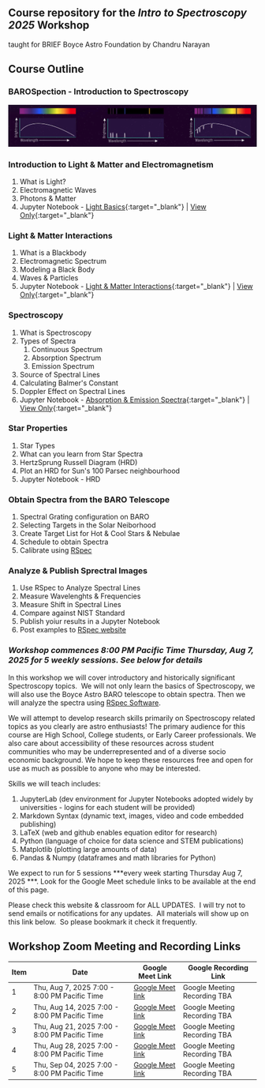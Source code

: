## Course repository for the ***Intro to Spectroscopy 2025*** Workshop 
taught for BRIEF Boyce Astro Foundation by Chandru Narayan


## Course Outline

### BAROSpection - Introduction to Spectroscopy
![](barospection.png)

### Introduction to Light & Matter and Electromagnetism
1. What is Light?
1. Electromagnetic Waves
1. Photons & Matter
1. Jupyter Notebook - [Light Basics](https://boyceastrows.gleeze.com/hub/user-redirect/git-pull?repo=https%3A%2F%2Fgithub.com%2Fdrunarayan%2Fbarospection&branch=gh-pages&urlpath=lab%2Ftree%2Fbarospection%2Fnotebooks%2Flight_basics.ipynb?reset){:target="_blank"} | [View Only](https://nbviewer.org/github/drunarayan/barospection/blob/gh-pages/notebooks/light_basics.ipynb){:target="_blank"}

### Light & Matter Interactions
1.  What is a Blackbody 
1.  Electromagnetic Spectrum
1.  Modeling a Black Body
1.  Waves & Particles
1. Jupyter Notebook - [Light & Matter Interactions](https://boyceastrows.gleeze.com/hub/user-redirect/git-pull?repo=https%3A%2F%2Fgithub.com%2Fdrunarayan%2Fbarospection&branch=gh-pages&urlpath=lab%2Ftree%2Fbarospection%2Fnotebooks%2Flight_matter_interactions.ipynb?reset){:target="_blank"} | [View Only](https://nbviewer.org/github/drunarayan/barospection/blob/gh-pages/notebooks/light_matter_interactions.ipynb){:target="_blank"}

### Spectroscopy
1. What is Spectroscopy
1. Types of Spectra
    1. Continuous Spectrum
    1. Absorption Spectrum
    1. Emission Spectrum
1. Source of Spectral Lines
1. Calculating Balmer's Constant
1. Doppler Effect on Spectral Lines
1. Jupyter Notebook - [Absorption & Emission Spectra](https://boyceastrows.gleeze.com/hub/user-redirect/git-pull?repo=https%3A%2F%2Fgithub.com%2Fdrunarayan%2Fbarospection&branch=gh-pages&urlpath=lab%2Ftree%2Fbarospection%2Fnotebooks%2Fmatter_absorption_emission.ipynb?reset){:target="_blank"} | [View Only](https://nbviewer.org/github/drunarayan/barospection/blob/gh-pages/notebooks/matter_absorption_emission.ipynb){:target="_blank"}

### Star Properties
1. Star Types
1. What can you learn from Star Spectra
2. HertzSprung Russell Diagram (HRD)
3. Plot an HRD for Sun's 100 Parsec neighbourhood
1. Jupyter Notebook - HRD

### Obtain Spectra from the BARO Telescope
1. Spectral Grating configuration on BARO
1. Selecting Targets in the Solar Neiborhood
1. Create Target List for Hot & Cool Stars & Nebulae
1. Schedule to obtain Spectra
1. Calibrate using [RSpec](https://rspec-astro.com/) 

### Analyze & Publish Sprectral Images
1. Use RSpec to Analyze Spectral Lines
1. Measure Wavelenghts & Frequencies
1. Measure Shift in Spectral Lines
1. Compare against NIST Standard
1. Publish yoiur results in a Jupyter Notebook
1. Post examples to [RSpec website](https://rspec-astro.com/)

### ***Workshop commences 8:00 PM Pacific Time Thursday, Aug 7, 2025 for 5 weekly sessions. See below for details***

In this workshop we will cover introductory and historically significant Spectroscopy topics.  We will not only learn the basics of Spectroscopy, we will also use the Boyce Astro BARO telescope to obtain spectra. Then we will analyze the spectra using [RSpec Software](https://rspec-astro.com/). 

We will attempt to develop research skills primarily on Spectroscopy related topics as you clearly are astro enthusiasts!  The primary audience for this course are High School, College students, or Early Career professionals. We also care about accessibility of these resources across student communities who may be underrepresented and of a diverse socio economic background. We hope to keep these resources free and open for use as much as possible to anyone who may be interested.  

Skills we will teach includes:
1. JupyterLab (dev environment for Jupyter Notebooks adopted widely by universities - logins for each student will be provided)
1. Markdown Syntax (dynamic text, images, video and code embedded publishing)
1. LaTeX (web and github enables equation editor for research)
1. Python (language of choice for data science and STEM publications)
1. Matplotlib (plotting large amounts of data)
1. Pandas & Numpy (dataframes and math libraries for Python)


We expect to run for 5 sessions ***every week starting Thursday Aug 7, 2025 ***. Look for the Google Meet schedule links to be available at the end of this page. 

Please check this website & classroom for ALL UPDATES.  I will try not to send emails or notifications for any updates.  All materials will show up on this link below.  So please bookmark it check it frequently. 

## Workshop Zoom Meeting and Recording Links 

Item|Date|Google Meet Link|Google Recording Link
---|---|---|---
1|Thu, Aug 7, 2025 7:00 - 8:00 PM Pacific Time|[Google Meet link](https://meet.google.com/hwo-ttfv-smv)|Google Meeting Recording TBA
2|Thu, Aug 14, 2025 7:00 - 8:00 PM Pacific Time|[Google Meet link](https://meet.google.com/hwo-ttfv-smv)|Google Meeting Recording TBA
3|Thu, Aug 21, 2025 7:00 - 8:00 PM Pacific Time|[Google Meet link](https://meet.google.com/hwo-ttfv-smv)|Google Meeting Recording TBA
4|Thu, Aug 28, 2025 7:00 - 8:00 PM Pacific Time|[Google Meet link](https://meet.google.com/hwo-ttfv-smv)|Google Meeting Recording TBA
5|Thu, Sep 04, 2025 7:00 - 8:00 PM Pacific Time|[Google Meet link](https://meet.google.com/hwo-ttfv-smv)|Google Meeting Recording TBA


